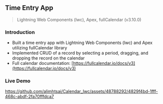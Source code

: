 ## Time Entry App
> Lightning Web Components (lwc), Apex, fullCalendar (v3.10.0)

### Introduction
* Built a time entry app with Lightning Web Components (lwc) and Apex utilizing fullCalendar library
* Implemented CRUD of a record by selecting a period, dragging, and dropping the record on the calendar
* Full calendar documentation: [https://fullcalendar.io/docs/v3](https://fullcalendar.io/docs/v3)

### Live Demo
https://github.com/alimhtsai/Calendar_lwc/assets/48788292/4829f4bd-1fff-468c-abdf-2fa70fffdca7
